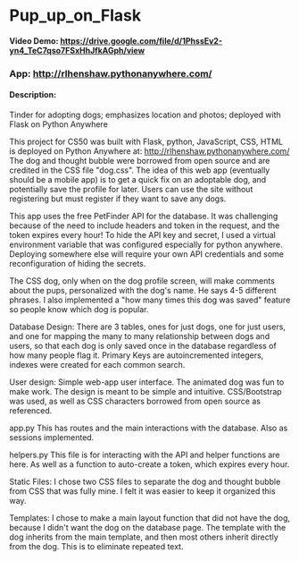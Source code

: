 # Pup_up_on_Flask
#### Video Demo:  https://drive.google.com/file/d/1PhssEv2-yn4_TeC7qso7FSxHhJfkAGph/view
### App: http://rlhenshaw.pythonanywhere.com/
#### Description:
Tinder for adopting dogs; emphasizes location and photos; deployed with Flask on Python Anywhere

This project for CS50 was built with Flask, python, JavaScript, CSS, HTML is deployed on Python Anywhere at: http://rlhenshaw.pythonanywhere.com/
The dog and thought bubble were borrowed from open source and are credited in the CSS file "dog.css".
The idea of this web app (eventually should be a mobile app) is to get a quick fix on an adoptable dog, and potentially save the profile for later. Users can use the site without registering but must register if they want to save any dogs. 

This app uses the free PetFinder API for the database. It was challenging because of the need to include headers and token in the request, and the token expires every hour! To hide the API key and secret, I used a virtual environment variable that was configured especially for python anywhere. Deploying somewhere else will require your own API credentials and some reconfiguration of hiding the secrets. 

The CSS dog, only when on the dog profile screen, will make comments about the pups, personalized with the dog's name. He says 4-5 different phrases. I also implemented a "how many times this dog was saved" feature so people know which dog is popular. 

Database Design:
There are 3 tables, ones for just dogs, one for just users, and one for mapping the many to many relationship between dogs and users, so that each dog is only saved once in the database regardless of how many people flag it. Primary Keys are autoincremented integers, indexes were created for each common search.

User design:
Simple web-app user interface. The animated dog was fun to make work. The design is meant to be simple and intuitive. CSS/Bootstrap was used, as well as CSS characters borrowed from open source as referenced. 

app.py
This has routes and the main interactions with the database. Also as sessions implemented. 

helpers.py
This file is for interacting with the API and helper functions are here. As well as a function to auto-create a token, which expires every hour. 

Static Files:
I chose two CSS files to separate the dog and thought bubble from CSS that was fully mine. I felt it was easier to keep it organized this way.

Templates:
I chose to make a main layout function that did not have the dog, because I didn't want the dog on the database page. The template with the dog inherits from the main template, and then most others inherit directly from the dog. This is to eliminate repeated text.
